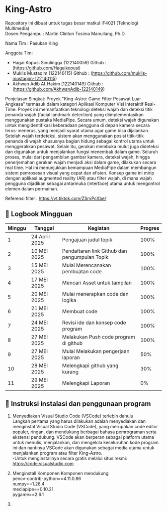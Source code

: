 # King-Astro
Repository ini dibuat untuk tugas besar matkul IF4021 (Teknologi Multimedia)  
Dosen Pengampu : Martin Clinton Tosima Manullang, Ph.D.  
  
Nama Tim : Pasukan King

Anggota Tim:
- Hagai Kopusi Sinulingga (122140059) Github : (https://github.com/Hagaikopusi)
- Muklis Mustaqim         (122140115) Github : (https://github.com/muklis-mustaqim-122140115)
- Akhwan Adib Al-Hakim    (122140149) Github : (https://github.com/AkhwanAdib-122140149)

 
Penjelasan Singkat: Proyek "King-Astro: Game Filter Pesawat Luar Angkasa" termasuk dalam kategori Aplikasi Komputer Visi Interaktif Real-Time. Proyek ini memanfaatkan teknologi deteksi wajah dan deteksi titik penanda wajah (facial landmark detection) yang diimplementasikan menggunakan pustaka MediaPipe. Secara umum, deteksi wajah digunakan untuk mengidentifikasi keberadaan pengguna di depan kamera secara terus-menerus, yang menjadi syarat utama agar game bisa dijalankan. Setelah wajah terdeteksi, sistem akan menggunakan posisi titik-titik penanda di wajah khususnya bagian hidung sebagai kontrol utama untuk menggerakkan pesawat. Selain itu, gerakan membuka mulut juga dideteksi dan digunakan untuk menjalankan fungsi menembak dalam game. Seluruh proses, mulai dari pengambilan gambar kamera, deteksi wajah, hingga penerjemahan gerakan wajah menjadi aksi dalam game, dilakukan secara real time. Hal ini menunjukkan kemampuan MediaPipe dalam membangun sistem pemrosesan visual yang cepat dan efisien. Konsep game ini mirip dengan aplikasi augmented reality (AR) atau filter wajah, di mana wajah pengguna dijadikan sebagai antarmuka (interface) utama untuk mengontrol elemen dalam permainan.

Referensi filter : https://vt.tiktok.com/ZSrvPcXbe/

## 📅 Logbook Mingguan

| Minggu | Tanggal         | Kegiatan                                | Progres                          |
|--------|------------------|------------------------------------------|----------------------------------|
| 1      |  24 April 2025    |  Pengajuan judul topik    |      100%       |
| 2      |  10 MEI 2025  |  Pendaftaran link Github dan pengumpulan Topik  |    100%   |
| 3      |  15 MEI 2025  | Mulai Merencanakan pembuatan code                 | 100% |
| 4      |  17 MEI 2025 | Mencari Asset untuk tampilan             |  100%   |
| 5      |  20 MEI 2025 | Mulai menerapkan code dan logika              |  100%   |
| 6      |  21 MEI 2025 | Membuat code             |  100%   |
| 7      |  24 MEI 2025 | Revisi ide dan konsep code program             |  100%   |
| 8      | 27 MEI 2025 | Melakukan Push code program di github            |  100%   |
| 9      |  27 MEI 2025 | Mulai Melakukan pengerjaan laporan              |  50%   |
| 10      |  28 MEI 2025 | Melengkapi github yang kurang             |  30%   |
| 11      |  29 MEI 2025 | Melengkapi Laporan             |  0%   |


## 📅 Instruksi instalasi dan penggunaan program
1. Menyediakan Visual Studio Code (VSCode) terlebih dahulu  
Langkah pertama yang harus dilakukan adalah menyediakan dan menginstal Visual Studio Code (VSCode), yang merupakan code editor populer, ringan, dan mendukung berbagai bahasa pemrograman serta ekstensi pendukung.
VSCode akan berperan sebagai platform utama untuk menulis, menjalankan, dan mengelola keseluruhan kode program ini dan nantinya VSCode akan digunakan sebagai media utama untuk menjalankan program atau filter King-Astro.  
-Untuk menginstallnya secara gratis melalui situs resmi: https://code.visualstudio.com

3. Menginstall Komponen Komponen mendukung  
pencv-contrib-python==4.11.0.86  
numpy==1.26.4  
mediapipe==0.10.21  
pygame==2.6.1  
4. 


